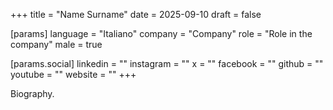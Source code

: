 +++
title = "Name Surname"
date = 2025-09-10
draft = false

[params]
language = "Italiano"
company = "Company"
role = "Role in the company"
male = true

[params.social]
linkedin = ""
instagram = ""
x = ""
facebook = ""
github = ""
youtube = ""
website = ""
+++

Biography.
